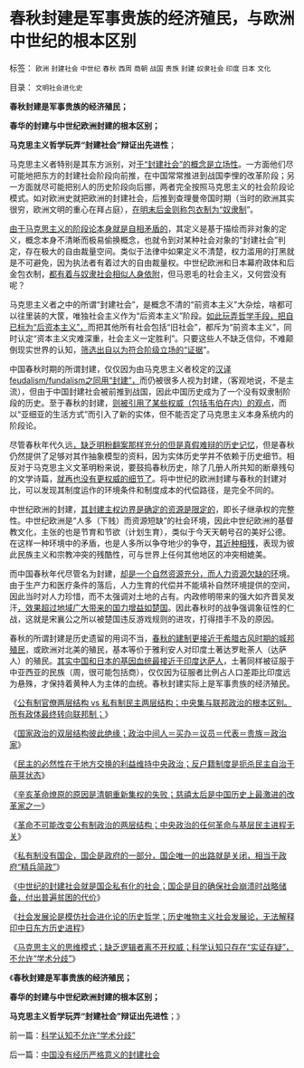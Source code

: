 # 春秋封建是军事贵族的经济殖民，与欧洲中世纪的根本区别

标签： `欧洲` `封建社会` `中世纪` `春秋` `西周` `商朝` `战国` `贵族` `封建` `奴隶社会` `印度` `日本` `文化` 

目录： `文明社会进化史`

**春秋封建是军事贵族的经济殖民；**

**春华的封建与中世纪欧洲封建的根本区别；**

**马克思主义哲学玩弄“封建社会”辩证出先进性**；



马克思主义者特别是其东方派别，对[于“封建社会”的概念是立场性](../../../2012/3/24/&quot;封建&quot;指贵族承包国企的私有化.md)。一方面他们尽可能地把东方的封建社会阶段向前推，在中国常常推进到战国李悝的改革阶段；另一方面就尽可能把别人的历史阶段向后挪，两者完全按照马克思主义的社会阶段论模式。如对欧洲史就把欧洲的封建社会，后推到查理曼帝国时期（当时的欧洲其实很穷，欧洲文明的重心在拜占庭），[在明末后金则称包衣制为“奴隶制](../../../2009/11/16/奴隶制社会和古罗马.md)”。

[由于马克思主义的阶段论本身就是自相矛盾的](../../../2012/2/20/最强大的理论是自相矛盾的理论.md)，其定义是基于描绘而非对象的定义，概念本身不清晰而极易偷换概念，也就令到对某种社会对象的“封建社会”判定，存在极大的自由裁量空间。类似于法律中如果定义不清楚，权力滥用的打黑就是不可避免，因为执法者有着过大的自由裁量权。中世纪欧洲和日本幕府政体和后金包衣制，[都有着与奴隶社会相似人身依附](../../../2011/5/5/奴隶主大多数是仁慈的，道德是高尚的.md)，但马恩毛的社会主义，又何尝没有呢？

马克思主义者之中的所谓“封建社会”，是概念不清的“前资本主义”大杂烩，啥都可以往里装的大筐，唯独社会主义作为“后资本主义”阶段。[如此玩弄哲学手段，把自已标为“后资本主义”，](../../../2011/11/28/片面强调国内史会以为古代中国“超前发展”.md)而把其他所有社会包括“旧社会”，都斥为“前资本主义”，同时认定“资本主义灾难深重，社会主义一定胜利”。只要这些人不缺乏信仰，不难颠倒现实世界的认知，[筛选出自以为符合阶级立场的“证据](../../../2009/7/10/三脚猫真理艺术.md)”。

中国春秋时期的所谓封建，仅仅因为由马克思主义者校定的[汉译feudalism/fundalism之同用“封建”，](feudalism/fundalism)而仍被很多人视为封建，（客观地说，不是主流），但由于中国封建社会被前推到战国，因此中国历史成为了一个没有奴隶制阶段的历史。至于春秋的封建，[则被引用了某些权威（包括韦伯在内）的观点](%E5%AE%9E%E9%99%85%E4%B8%8A%E5%B7%B2%E7%BB%8F%E7%AD%89%E4%BA%8E)，而以“亚细亚的生活方式”而引入了新的实体，但不能否定了马克思主义本身系统内的阶段论。

尽管春秋年代久远[，缺乏明粉翻案那样充分的但是真假难辩的历史记忆](../../../2011/2/14/实体历史学方法论，和历史学派.md)，但是春秋仍然提供了足够对其作抽象模型的资料，因为实体历史学并不依赖于历史细节。相反对于马克思主义文革明粉来说，要鼓捣春秋历史，除了几册人所共知的断章残句的文学诗篇，[就再也没有更权威的细节了](../../../2010/4/13/历史的细考权威没有“更权威”的发言权.md)。将中世纪的欧洲封建与春秋的封建对比，可以发现其制度运作的环境条件和制度成本的代偿路径，是完全不同的。

中世纪欧洲的封建，[其封建主权边界是确定的资源是限定的](../../../2012/3/23/主权边界强迫所有政体联邦制；.md)，即长子继承权的完整性。中世纪欧洲是“人多（下贱）而资源短缺”的社会环境，因此中世纪欧洲的基督教文化，主张的也是节育和节欲（计划生育），类似于今天天朝号召的美好公德。在这样一种环境中的矛盾，也是人多所以争夺地少的争夺，[其近种相残](../../../2010/12/23/进化论“近种相残”人类最严重和人类纪.md)，表现为彼此民族主义和宗教冲突的残酷性，可与世界上任何其他地区的冲突相媲美。

而中国春秋年代尽管名为封建，[却是一个自然资源充分，而人力资源欠缺的环](../../../2010/1/19/原始人类社会具有公有制和私有制的双重性.md)境。由于生产力和医疗条件的落后，人力生育的代偿并不能填补自然环境提供的空间，因此当时对人力珍惜，而不太强调对土地的占有。内政修明带来的强大如齐晋吴发汗[，效果超过地域广大带来的国力增益如楚国](../../../2010/6/9/中央集权是防守性的国家策略；诸侯采邑目的是扩张.md)。因此春秋时的战争强调象征性的仁战，这就是宋襄公之所以被楚国违反游戏规则的进攻，打得措手不及的原因。

春秋的所谓封建是历史遗留的用词不当，[春秋的建制更接近于希腊古风时期的城邦殖民](../../../2010/8/5/古希腊抓革命促生产；最富裕的城邦最好战.md)，或欧洲对北美的殖民，基本等价于雅利安人对印度土著达罗毗荼人（达萨人）的殖民。[其实中国和日本的基因血统最接近于印度达萨人](../../../2008/11/17/中西文明不碰撞，中国文明会走向世界吗？.md)，土著同样被征服于中亚西亚的民族（周，很可能包括商），仅仅因为征服者比例占人口差距比印度远为悬殊，才保持着黄种人为主体的血统。春秋封建实际上是军事贵族的经济殖民。

《[公有制官僚两层结构 vs
私有制民主两层结构；中央集与联邦政治的根本区别。所有政体最终转向联邦制；](../../../2012/3/23/主权边界强迫所有政体联邦制；.md)》

《[国家政治的双层结构彼此绝缘；政治中间人＝买办＝议员＝代表＝贵族＝政治家](../../../2012/3/23/国家政治的中央地方彼此绝缘；.md)》

《[民主的必然性在于地方交换的利益维持中央政治；反户籍制度是扼杀民主自治于萌芽状态](../../../2012/3/23/“反户籍制度”扼杀民主于自治萌芽.md)》

《[辛亥革命燎原的原因是清朝重新集权的失败；慈禧太后是中国历史上最激进的改革家之一](../../../2012/3/24/慈禧太后是最激进的改革家之一.md)》

《[革命不可能改变公有制政治的两层结构；中央政治的任何革命与基层民主进程无关](../../../2012/3/24/任何革命与基层民主进程无关.md)》

《[私有制没有国企，国企是政府的一部分，国企唯一的出路就是关闭，相当于政府“精兵简政”](../../../2012/3/24/私有制没有国企！国企的出路就是关闭！.md)》

《[中世纪的封建社会就是国企私有化的社会；国企是目的确保社会崩溃时战略储备，付出普遍贫困的代价](../../../2012/3/24/&quot;封建&quot;指贵族承包国企的私有化.md)》

《[社会发展论是模仿社会进化论的历史哲学；历史唯物主义社会发展论，无法解释印中日东方历史进程](../../../2012/3/25/历史哲学指导下的精神错乱.md)》

《[马克思主义的思维模式；缺乏逻辑者离不开权威；科学认知只存在“实证存疑”，不允许“学术分歧”](../../../2012/3/25/科学认知不允许“学术分歧”.md)》

《**春秋封建是军事贵族的经济殖民；**

**春华的封建与中世纪欧洲封建的根本区别；**

**马克思主义哲学玩弄“封建社会”辩证出先进性**；》

前一篇：[科学认知不允许“学术分歧”](../../../2012/3/25/科学认知不允许“学术分歧”.md)

后一篇：[中国没有经历严格意义的封建社会](../../../2012/3/25/中国没有经历严格意义的封建社会.md)